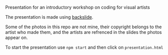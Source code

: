 Presentation for an introductory workshop on coding for visual artists

The presentation is made using [backslide](https://github.com/sinedied/backslide).

Some of the photos in this repo are not mine, their copyright belongs to the artist who made them, and the artists are refrenced in the slides the photos appear on.

To start the presentation use `npm start` and then click on `presentation.html`
